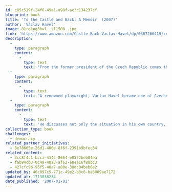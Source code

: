 ```yaml
---
id: c85c519f-24f6-49a1-a98f-ac3c134237cf
blueprint: book
title: 'To the Castle and Back: A Memoir  (2007)'
author: 'Václav Havel'
image: 81rokug5hwl._sl1500_.jpg
link: 'https://www.amazon.com/Castle-Back-Vaclav-Havel/dp/0307266419/ref=sr_1_1?crid=17M70ND02BBO5&dib=eyJ2IjoiMSJ9.FSMung8OiN98rx9TKt4pTslPX11SGMYEBshmjyXBMIlzPrJiwkQxgS6Wib1MvkkIEDNaL70R7FpqmvVpTgsM7fGyXOyFWKN5k0fAnJLlBP6IOEncYHIxfgXljv3N_AsX8V-WCNuxJeCSSEadvX-IY6DwLS9GQfL0KOlOv3SqPr0wMxg3eKnJ__0KBlXWRnji5edNTuzUZZJ9VxF5vLZcgTt9LwxgZ0ovFpwXGC143fU.6PgGCaiAc3o1AKpVrNy0lhHOmbQ897K7YgArGyXz4fo&dib_tag=se&keywords=to+the+castle+and+back&qid=1710631908&s=books&sprefix=to+the+castle+and+back%2Cstripbooks%2C145&sr=1-1'
description:
  -
    type: paragraph
    content:
      -
        type: text
        text: "From the former president of the Czech Republic comes this first-hand account of his years in office and the transition to democracy following the fall of Communism.\_"
  -
    type: paragraph
    content:
      -
        type: text
        text: "A renowned playwright, Václav Havel became one of Czechoslovakia's most prominent dissidents under Communist rule – and the president after the Velvet Revolution, making him a key player in European politics. Here we see first-hand the challenges of creating a new government, tempered with Havel's revealing insights into the difficulties posed by an era of increased globalization and conflict. "
  -
    type: paragraph
    content:
      -
        type: text
        text: 'He discusses not only the situation in his own country, but also such pressing issues as the future of the European Union, the war in Iraq, and the role of the United States in contemporary affairs. Written with an eye towards both the political and the personal and a witty, well-honed eloquence, To the Castle and Back is a rare glimpse into the minds of one of the most important political figures of modern times.'
collection_type: book
challenges:
  - democracy
related_partner_initiatives:
  - 8e78665e-26d1-400e-8f6f-2391b9bfec84
related_content:
  - 3cc8f4c1-bcca-4142-8664-e0572beb84ea
  - fab94cb3-0c49-48a3-af62-e8ea16f88bc3
  - 427cfc9b-95f5-48a7-a80e-38dc04beb6e2
updated_by: 46c097c5-771c-49e2-b8c6-ba6009ae7172
updated_at: 1713036234
date_published: '2007-01-01'
---
```

